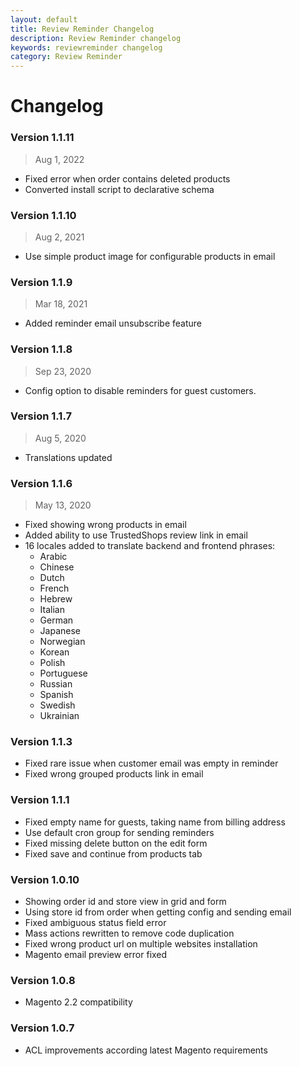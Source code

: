 ```yaml
---
layout: default
title: Review Reminder Changelog
description: Review Reminder changelog
keywords: reviewreminder changelog
category: Review Reminder
---
```


# Changelog

### Version 1.1.11

> Aug 1, 2022

  - Fixed error when order contains deleted products
  - Converted install script to declarative schema

### Version 1.1.10

> Aug 2, 2021

  - Use simple product image for configurable products in email

### Version 1.1.9

> Mar 18, 2021

  - Added reminder email unsubscribe feature

### Version 1.1.8

> Sep 23, 2020

  - Config option to disable reminders for guest customers.

### Version 1.1.7

> Aug 5, 2020

 -  Translations updated

### Version 1.1.6

> May 13, 2020

 -  Fixed showing wrong products in email
 -  Added ability to use TrustedShops review link in email
 -  16 locales added to translate backend and frontend phrases:
    - Arabic
    - Chinese
    - Dutch
    - French
    - Hebrew
    - Italian
    - German
    - Japanese
    - Norwegian
    - Korean
    - Polish
    - Portuguese
    - Russian
    - Spanish
    - Swedish
    - Ukrainian

### Version 1.1.3

 -  Fixed rare issue when customer email was empty in reminder
 -  Fixed wrong grouped products link in email

### Version 1.1.1

 -  Fixed empty name for guests, taking name from billing address
 -  Use default cron group for sending reminders
 -  Fixed missing delete button on the edit form
 -  Fixed save and continue from products tab

### Version 1.0.10

 -  Showing order id and store view in grid and form
 -  Using store id from order when getting config and sending email
 -  Fixed ambiguous status field error
 -  Mass actions rewritten to remove code duplication
 -  Fixed wrong product url on multiple websites installation
 -  Magento email preview error fixed

### Version 1.0.8

 -  Magento 2.2 compatibility

### Version 1.0.7

 -  ACL improvements according latest Magento requirements

